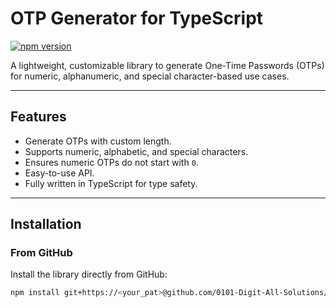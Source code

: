 # OTP Generator for TypeScript

[![npm version](https://badge.fury.io/js/otp-generator-ts.svg)](https://badge.fury.io/js/otp-generator-ts)

A lightweight, customizable library to generate One-Time Passwords (OTPs) for numeric, alphanumeric, and special character-based use cases.

---

## Features

- Generate OTPs with custom length.
- Supports numeric, alphabetic, and special characters.
- Ensures numeric OTPs do not start with `0`.
- Easy-to-use API.
- Fully written in TypeScript for type safety.

---

## Installation

### From GitHub
Install the library directly from GitHub:
```bash
npm install git+https://<your_pat>@github.com/0101-Digit-All-Solutions/node_otp_generator_ts.git
